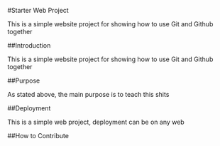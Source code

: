 #Starter Web Project

This is a simple website project for showing how to use Git and Github together

##Introduction

This is a simple website project for showing how to use Git and Github together

##Purpose

As stated above, the main purpose is to teach this shits

##Deployment

This is a simple web project, deployment can be on any web

##How to Contribute